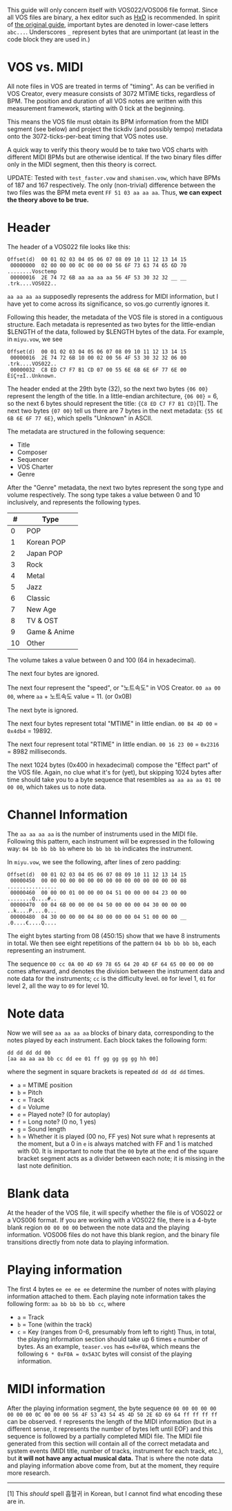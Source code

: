 This guide will only concern itself with VOS022/VOS006 file format. Since all VOS files are binary, a hex editor such as [HxD](https://mh-nexus.de/en/hxd/) is recommended. In spirit of [the original guide](https://github.com/ReVanTis/VosDroid/wiki/Vos-File-Analysis), important bytes are denoted in lower-case letters `abc...`. Underscores `_` represent bytes that are unimportant (at least in the code block they are used in.)

# VOS vs. MIDI
All note files in VOS are treated in terms of "timing". As can be verified in VOS Creator, every measure consists of 3072 MTIME ticks, regardless of BPM. The position and duration of all VOS notes are written with this measurement framework, starting with 0 tick at the beginning.

This means the VOS file must obtain its BPM information from the MIDI segment (see below) and project the tickdiv (and possibly tempo) metadata onto the 3072-ticks-per-beat timing that VOS notes use.

A quick way to verify this theory would be to take two VOS charts with different MIDI BPMs but are otherwise identical. If the two binary files differ only in the MIDI segment, then this theory is correct. 

UPDATE: Tested with `test_faster.vow` and `shamisen.vow`, which have BPMs of 187 and 167 respectively. The only (non-trivial) difference between the two files was the BPM meta event `FF 51 03 aa aa aa`. Thus, **we can expect the theory above to be true.**

# Header

The header of a VOS022 file looks like this:
```
Offset(d)  00 01 02 03 04 05 06 07 08 09 10 11 12 13 14 15
 00000000  02 00 00 00 0C 00 00 00 56 6F 73 63 74 65 6D 70   ........Vosctemp
 00000016  2E 74 72 6B aa aa aa aa 56 4F 53 30 32 32 __ __   .trk....VOS022..
```
`aa aa aa aa` supposedly represents the address for MIDI information, but I have yet to come across its significance, so vos.go currently ignores it.

Following this header, the metadata of the VOS file is stored in a contiguous structure. Each metadata is represented as two bytes for the little-endian $LENGTH of the data, followed by $LENGTH bytes of the data. For example, in `miyu.vow`, we see
```
Offset(d)  00 01 02 03 04 05 06 07 08 09 10 11 12 13 14 15
 00000016  2E 74 72 6B 10 00 02 00 56 4F 53 30 32 32 06 00   .trk....VOS022..
 00000032  C8 ED C7 F7 B1 CD 07 00 55 6E 6B 6E 6F 77 6E 00   ÈíÇ÷±Í..Unknown.
```
The header ended at the 29th byte (32), so the next two bytes `{06 00}` represent the length of the title. In a little-endian architecture, `{06 00}` = 6, so the next 6 bytes should represent the title: `{C8 ED C7 F7 B1 CD}`[1]. The next two bytes `{07 00}` tell us there are 7 bytes in the next metadata: `{55 6E 6B 6E 6F 77 6E}`, which spells "Unknown" in ASCII.

The metadata are structured in the following sequence:
*  Title
*  Composer
*  Sequencer
*  VOS Charter
*  Genre

After the "Genre" metadata, the next two bytes represent the song type and volume respectively. The song type takes a value between 0 and 10 inclusively, and represents the following types.

| # | Type |
| - | ---- |
| 0 | POP |
| 1 | Korean POP |
| 2 | Japan POP |
| 3 | Rock |
| 4 | Metal |
| 5 | Jazz |
| 6 | Classic |
| 7 | New Age |
| 8 | TV & OST |
| 9 | Game & Anime |
| 10 | Other |

The volume takes a value between 0 and 100 (64 in hexadecimal).

The next four bytes are ignored.

The next four represent the "speed", or "노트속도" in VOS Creator. `00 aa 00 00`, where `aa` + 노트속도 value = 11. (or 0x0B)

The next byte is ignored.

The next four bytes represent total "MTIME" in little endian. `00 B4 4D 00` = `0x4db4` = 19892.

The next four represent total "RTIME" in little endian. `00 16 23 00` = `0x2316` = 8982 milliseconds.

The next 1024 bytes (0x400 in hexadecimal) compose the "Effect part" of the VOS file. Again, no clue what it's for (yet), but skipping 1024 bytes after time should take you to a byte sequence that resembles `aa aa aa aa 01 00 00 00`, which takes us to note data.

# Channel Information
The `aa aa aa aa` is the number of instruments used in the MIDI file. Following this pattern, each instrument will be expressed in the following way:
```04 bb bb bb bb```
where `bb bb bb bb` indicates the instrument.

In `miyu.vow`, we see the following, after lines of zero padding:
```
Offset(d)  00 01 02 03 04 05 06 07 08 09 10 11 12 13 14 15
 00000450  00 00 00 00 00 00 00 00 00 00 00 00 00 00 00 08   ................
 00000460  00 00 00 01 00 00 00 04 51 00 00 00 04 23 00 00   ........Q....#..
 00000470  00 04 6B 00 00 00 04 50 00 00 00 04 30 00 00 00   ..k....P....0...
 00000480  04 30 00 00 00 04 80 00 00 00 04 51 00 00 00 __   .0....€....Q....
```
The eight bytes starting from 08 (450:15) show that we have 8 instruments in total. We then see eight repetitions of the pattern `04 bb bb bb bb`, each representing an instrument.

The sequence `00 cc 0A 00 4D 69 78 65 64 20 4D 6F 64 65 00 00 00 00` comes afterward, and denotes the division between the instrument data and note data for the instruments; `cc` is the difficulty level. `00` for level 1, `01` for level 2, all the way to `09` for level 10.

# Note data
Now we will see `aa aa aa aa` blocks of binary data, corresponding to the notes played by each instrument. Each block takes the following form:
```
dd dd dd dd 00
[aa aa aa aa bb cc dd ee 01 ff gg gg gg gg hh 00]
```
where the segment in square brackets is repeated `dd dd dd dd` times.
* `a` = MTIME position
* `b` = Pitch
* `c` = Track
* `d` = Volume
* `e` = Played note? (0 for autoplay)
* `f` = Long note? (0 no, 1 yes)
* `g` = Sound length
* `h` = Whether it is played (00 no, FF yes)
Not sure what `h` represents at the moment, but a 0 in `e` is always matched with FF and 1 is matched with 00.
It is important to note that the `00` byte at the end of the square bracket segment acts as a divider between each note; it is missing in the last note definition.

# Blank data
At the header of the VOS file, it will specify whether the file is of VOS022 or a VOS006 format. If you are working with a VOS022 file, there is a 4-byte blank region `00 00 00 00` between the note data and the playing information. VOS006 files do not have this blank region, and the binary file transitions directly from note data to playing information.

# Playing information
The first 4 bytes `ee ee ee ee` determine the number of notes with playing information attached to them. Each playing note information takes the following form: `aa bb bb bb bb cc`, where
* `a` = Track
* `b` = Tone (within the track)
* `c` = Key (ranges from 0-6, presumably from left to right)
Thus, in total, the playing information section should take up 6 times `e` number of bytes. As an example, `teaser.vos` has `e=0xF0A`, which means the following `6 * 0xF0A = 0x5A3C` bytes will consist of the playing information.

# MIDI information
After the playing information segment, the byte sequence `00 00 00 00 00 00 00 00 0C 00 00 00 56 4F 53 43 54 45 4D 50 2E 6D 69 64 ff ff ff ff` can be observed. `f` represents the length of the MIDI information (but in a different sense, it represents the number of bytes left until EOF) and this sequence is followed by a partially completed MIDI file. The MIDI file generated from this section will contain all of the correct metadata and system events (MIDI title, number of tracks, instrument for each track, etc.), but **it will not have any actual musical data.** That is where the note data and playing information above come from, but at the moment, they require more research.

---
[1] This *should* spell 흡혈귀 in Korean, but I cannot find what encoding these are in.
